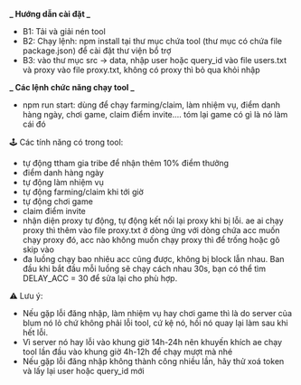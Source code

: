 **_ Hướng dẫn cài đặt _**

- B1: Tải và giải nén tool
- B2: Chạy lệnh: npm install tại thư mục chứa tool (thư mục có chứa file package.json) để cài đặt thư viện bổ trợ
- B3: vào thư mục src -> data, nhập user hoặc query_id vào file users.txt và proxy vào file proxy.txt, không có proxy thì bỏ qua khỏi nhập

**_ Các lệnh chức năng chạy tool _**

- npm run start: dùng để chạy farming/claim, làm nhiệm vụ, điểm danh hàng ngày, chơi game, claim điểm invite.... tóm lại game có gì là nó làm cái đó

🕹️ Các tính năng có trong tool:

- tự động ttham gia tribe để nhận thêm 10% điểm thưởng
- điểm danh hàng ngày
- tự động làm nhiệm vụ
- tự động farming/claim khi tới giờ
- tự động chơi game
- claim điểm invite
- nhận diện proxy tự động, tự động kết nối lại proxy khi bị lỗi. ae ai chạy proxy thì thêm vào file proxy.txt ở dòng ứng với dòng chứa acc muốn chạy proxy đó, acc nào không muốn chạy proxy thì để trống hoặc gõ skip vào
- đa luồng chạy bao nhiêu acc cũng được, không bị block lẫn nhau. Ban đầu khi bắt đầu mỗi luồng sẽ chạy cách nhau 30s, bạn có thể tìm DELAY_ACC = 30 để sửa lại cho phù hợp.

⚠️ Lưu ý:

- Nếu gặp lỗi đăng nhập, làm nhiệm vụ hay chơi game thì là do server của blum nó lỏ chứ không phải lỗi tool, cứ kệ nó, hồi nó quay lại làm sau khi hết lỗi.
- Vì server nó hay lỗi vào khung giờ 14h-24h nên khuyến khích ae chạy tool lần đầu vào khung giờ 4h-12h để chạy mượt mà nhé
- Nếu gặp lỗi đăng nhập không thành công nhiều lần, hãy thử xoá token và lấy lại user hoặc query_id mới
